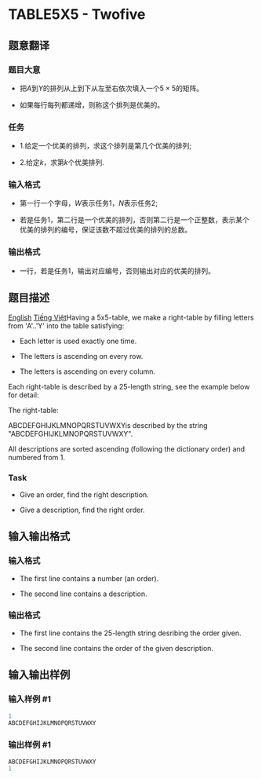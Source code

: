 # TABLE5X5 - Twofive

## 题意翻译

### 题目大意

- 把$A$到$Y$的排列从上到下从左至右依次填入一个$5×5$的矩阵。

- 如果每行每列都递增，则称这个排列是优美的。

### 任务

- 1.给定一个优美的排列，求这个排列是第几个优美的排列;

- 2.给定$k$，求第$k$个优美排列.

### 输入格式

- 第一行一个字母，$W$表示任务$1$，$N$表示任务$2$;

- 若是任务$1$，第二行是一个优美的排列，否则第二行是一个正整数，表示某个优美的排列的编号，保证该数不超过优美的排列的总数。

### 输出格式

- 一行，若是任务$1$，输出对应编号，否则输出对应的优美的排列。

## 题目描述

[English](/problems/TABLE5X5/en/) [Tiếng Việt](/problems/TABLE5X5/vn/)Having a 5x5-table, we make a right-table by filling letters from 'A'..'Y' into the table satisfying:

- Each letter is used exactly one time.

- The letters is ascending on every row.

- The letters is ascending on every column.

Each right-table is described by a 25-length string, see the example below for detail:

The right-table:

ABCDEFGHIJKLMNOPQRSTUVWXYis described by the string "ABCDEFGHIJKLMNOPQRSTUVWXY".

All descriptions are sorted ascending (following the dictionary order) and numbered from 1.

### Task

- Give an order, find the right description.

- Give a description, find the right order.

## 输入输出格式

### 输入格式

- The first line contains a number (an order).

- The second line contains a description.

### 输出格式

- The first line contains the 25-length string desribing the order given.

- The second line contains the order of the given description.

## 输入输出样例

### 输入样例 #1

```cpp
1
ABCDEFGHIJKLMNOPQRSTUVWXY
```


### 输出样例 #1

```cpp
ABCDEFGHIJKLMNOPQRSTUVWXY
1
```


